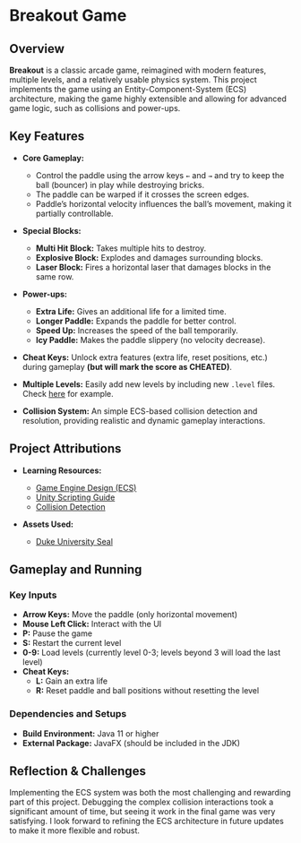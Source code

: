 # Breakout Game

## **Overview**

**Breakout** is a classic arcade game, reimagined with modern features, multiple levels, and a relatively usable physics system. This project implements the game using an Entity-Component-System (ECS) architecture, making the game highly extensible and allowing for advanced game logic, such as collisions and power-ups.

## **Key Features**

- **Core Gameplay:**
    - Control the paddle using the arrow keys `←` and `→` and try to keep the ball (bouncer) in play while destroying bricks.
    - The paddle can be warped if it crosses the screen edges.
    - Paddle’s horizontal velocity influences the ball’s movement, making it partially controllable.

- **Special Blocks:**
    - **Multi Hit Block:** Takes multiple hits to destroy.
    - **Explosive Block:** Explodes and damages surrounding blocks.
    - **Laser Block:** Fires a horizontal laser that damages blocks in the same row.

- **Power-ups:**
    - **Extra Life:** Gives an additional life for a limited time.
    - **Longer Paddle:** Expands the paddle for better control.
    - **Speed Up:** Increases the speed of the ball temporarily.
    - **Icy Paddle:** Makes the paddle slippery (no velocity decrease).

- **Cheat Keys:** Unlock extra features (extra life, reset positions, etc.) during gameplay **(but will mark the score as CHEATED)**.

- **Multiple Levels:** Easily add new levels by including new `.level` files. Check [here](src/main/resources/breakout/level/LEVEL_0.level) for example.

- **Collision System:** An simple ECS-based collision detection and resolution, providing realistic and dynamic gameplay interactions.

## **Project Attributions**

- **Learning Resources:**
    - [Game Engine Design (ECS)](https://thecherno.com/engine)
    - [Unity Scripting Guide](https://docs.unity3d.com/Manual/ScriptingSection.html)
    - [Collision Detection](https://learnopengl.com/In-Practice/2D-Game/Collisions/Collision-detection)

- **Assets Used:**
    - [Duke University Seal](https://www.pngkit.com/view/u2q8w7y3w7t4e6u2_duke-university-seal-duke-university-seal-logo/)

## **Gameplay and Running**

### **Key Inputs**

- **Arrow Keys:** Move the paddle (only horizontal movement)
- **Mouse Left Click:** Interact with the UI
- **P:** Pause the game
- **S:** Restart the current level
- **0-9:** Load levels (currently level 0-3; levels beyond 3 will load the last level)
- **Cheat Keys:**
    - **L:** Gain an extra life
    - **R:** Reset paddle and ball positions without resetting the level

### **Dependencies and Setups**

- **Build Environment:** Java 11 or higher
- **External Package:** JavaFX (should be included in the JDK)

## **Reflection & Challenges**

Implementing the ECS system was both the most challenging and rewarding part of this project. Debugging the complex collision interactions took a significant amount of time, but seeing it work in the final game was very satisfying. I look forward to refining the ECS architecture in future updates to make it more flexible and robust.
